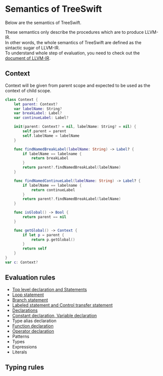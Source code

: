 Semantics of TreeSwift
====

Below are the semantics of TreeSwift.  

These semantics only describe the procedures which are to produce LLVM-IR.  
In other words, the whole semantics of TreeSwift are defined as the sintactic sugar of LLVM-IR.  
To understand whole step of evaluation, you need to check out the [document of LLVM-IR](http://llvm.org/docs/LangRef.html).

## Context

Context will be given from parent scope and expected to be used as the context of child scope.

```swift
class Context {
    let parent: Context?
    var labelName: String?
    var breakLabel: Label?
    var continueLabel: Label?

    init(parent: Context? = nil, labelName: String? = nil) {
        self.parent = parent
        self.labelName = labelName
    }

    func findNamedBreakLabel(labelName: String) -> Label? {
        if labelName == labelname {
            return breakLabel
        }
        return parent?.findNamedBreakLabel(labelName)
    }

    func findNamedContinueLabel(labelName: String) -> Label? {
        if labelName == labelname {
            return continueLabel
        }
        return parent?.findNamedBreakLabel(labelName)
    }

    func isGlobal() -> Bool {
        return parent == nil
    }

    func getGlobal() -> Context {
        if let p = parent {
            return p.getGlobal()
        }
        return self
    }
}
var c: Context?
```

## Evaluation rules

* [Top level declaration and Statements](top_level_declaration_and_statements.md)
* [Loop statement](loop_statement.md)
* [Branch statement](branch_statement.md)
* [Labeled statement and Control transfer statement](labeled_statement_and_control_transfer_statement.md)
* [Declarations](declarations.md)
* [Constant declaration, Variable declaration](constant_declaration_variable_declaration.md)
* Type alias declaration
* [Function declaration](function_declaration.md)
* [Operator declaration](operator_declaration.md)
* Patterns
* Types
* Expressions
* Literals

## Typing rules
